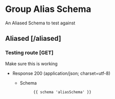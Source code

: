 # Group Alias Schema

An Aliased Schema to test against

## Aliased [/aliased]

### Testing route [GET]

Make sure this is working

+ Response 200 (application/json; charset=utf-8)

  + Schema

              {{ schema 'aliasSchema' }}